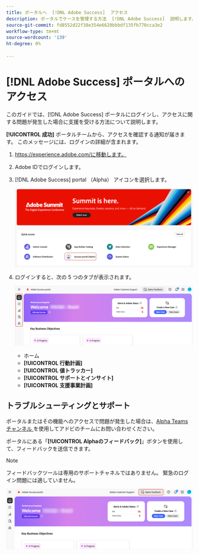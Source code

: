 ```yaml
---
title: ポータルへ  [!DNL Adobe Success]  アクセス
description: ポータルでケースを管理する方法  [!DNL Adobe Success]  説明します。
source-git-commit: fd8552d22f38e354e6620bbbdf135fb770cca3e2
workflow-type: tm+mt
source-wordcount: '139'
ht-degree: 0%

---
```


# [!DNL Adobe Success] ポータルへのアクセス

このガイドでは、[!DNL Adobe Success] ポータルにログインし、アクセスに関する問題が発生した場合に支援を受ける方法について説明します。

**[!UICONTROL 成功]** ポータルチームから、アクセスを確認する通知が届きます。 このメッセージには、ログインの詳細が含まれます。

1. https://experience.adobe.com/に移動します。
1. Adobe IDでログインします。
1. [!DNL Adobe Success] portal （Alpha） アイコンを選択します。

   ![alpha-success-portal-alpha](assets/alpha-success-portal-alpha.png)



1. ログインすると、次の 5 つのタブが表示されます。

   ![adobe-success-portal-tabs](assets/adobe-success-portal-tabs.png)


   * ホーム
   * **[!UICONTROL 行動計画]**
   * **[!UICONTROL 値トラッカー]**
   * **[!UICONTROL サポートとインサイト]**
   * **[!UICONTROL 支援事業計画]**

## トラブルシューティングとサポート

ポータルまたはその機能へのアクセスで問題が発生した場合は、[Alpha Teams チャンネル ](https://teams.microsoft.com/l/channel/19:h-GcuAZs9uF05rervqTdx2U27ohYINuRUIfbMte9B-U1@thread.tacv2/General?groupId=02b87789-3475-47e4-94c1-0981f63ae89f&tenantId=fa7b1b5a-7b34-4387-94ae-d2c178decee1) を使用してアドビのチームにお問い合わせください。   

ポータルにある「**[!UICONTROL Alphaのフィードバック]**」ボタンを使用して、フィードバックを送信できます。

>[!NOTE]
>
>フィードバックツールは専用のサポートチャネルではありません。 緊急のログイン問題には適していません。

![adobe-success-portal-home](assets/adobe-success-portal-home.png)


